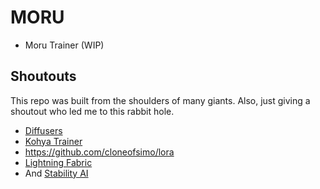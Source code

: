 # MORU

- Moru Trainer (WIP)

## Shoutouts

This repo was built from the shoulders of many giants. Also, just giving a shoutout who led me to this rabbit hole.

- [Diffusers](https://huggingface.co/docs/diffusers/index)
- [Kohya Trainer](https://github.com/kohya-ss/sd-scripts)
- https://github.com/cloneofsimo/lora
- [Lightning Fabric](https://lightning.ai)
- And [Stability AI](https://github.com/Stability-AI/generative-models)
